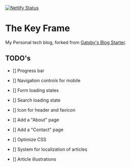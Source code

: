 [![Netlify Status](https://api.netlify.com/api/v1/badges/fa20d50a-d2a8-4938-8ca6-855a04c3f0e6/deploy-status)](https://app.netlify.com/sites/thekeyframe/deploys)

# The Key Frame

My Personal tech blog, forked from [Gatsby's Blog Starter](https://www.gatsbyjs.com/starters/gatsbyjs/gatsby-starter-blog).

## TODO's

- [] Progress bar
- [] Navigation controls for mobile
- [] Form loading states
- [] Search loading state
- [] Icon for header and favicon
- [] Add a "About" page
- [] Add a "Contact" page
- [] Optimize CSS

- [] System for localization of articles
- [] Article illustrations
